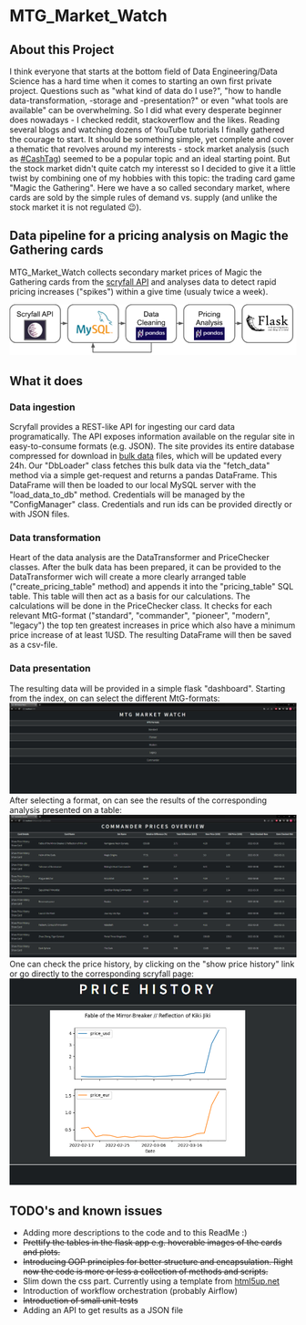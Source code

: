 # MTG_Market_Watch

## About this Project
I think everyone that starts at the bottom field of Data Engineering/Data Science has a hard time when it comes to starting an own first private project. 
Questions such as "what kind of data do I use?", "how to handle data-transformation, -storage and -presentation?" or even "what tools are available" can be overwhelming.
So I did what every desperate beginner does nowadays - I checked reddit, stackoverflow and the likes. Reading several blogs and watching dozens of YouTube tutorials I
finally gathered the courage to start. It should be something simple, yet complete and cover a thematic that revolves around my interests - stock market analysis (such as 
[#CashTag](https://github.com/shafiab/HashtagCashtag)) seemed to be a popular topic and an ideal starting point. But the stock market didn't quite catch my interesst so I
decided to give it a little twist by combining one of my hobbies with this topic: the trading card game "Magic the Gathering". Here we have a so called secondary market, where 
cards are sold by the simple rules of demand vs. supply (and unlike the stock market it is not regulated :wink:).

## Data pipeline for a pricing analysis on Magic the Gathering cards
MTG_Market_Watch collects secondary market prices of Magic the Gathering cards from the [scryfall API](https://https://scryfall.com/docs/api) and analyses data to detect rapid 
pricing increases ("spikes") within a give time (usualy twice a week).

![This is an image](/assets/Overview.png)

## What it does
### Data ingestion
Scryfall provides a REST-like API for ingesting our card data programatically. The API exposes information available on the regular site in easy-to-consume formats (e.g. JSON).
The site provides its entire database compressed for download in [bulk data](https://scryfall.com/docs/api/bulk-data) files, which will be updated every 24h.
Our "DbLoader" class fetches this bulk data via the "fetch_data" method via a simple get-request and returns a pandas DataFrame. This DataFrame will then be loaded to our local 
MySQL server with the "load_data_to_db" method. Credentials will be managed by the "ConfigManager" class. Credentials and run ids can be provided directly or with JSON files.
### Data transformation
Heart of the data analysis are the DataTransformer and PriceChecker classes. After the bulk data has been prepared, it can be provided to the DataTransformer wich 
will create a more clearly arranged table ("create_pricing_table" method) and appends it into the "pricing_table" SQL table. This table will then act as a basis 
for our calculations. The calculations will be done in the PriceChecker class. It checks for each relevant MtG-format ("standard", "commander", "pioneer", "modern", "legacy") the top ten greatest increases in price which also have a minimum price increase of at least 1USD. The resulting DataFrame will then be saved as a csv-file.

### Data presentation
The resulting data will be provided in a simple flask "dashboard". Starting from the index, on can select the different MtG-formats:
![This is an image](/assets/Index.PNG)
After selecting a format, on can see the results of the corresponding analysis presented on a table:
![This is an image](/assets/Commander.PNG)
One can check the price history, by clicking on the "show price history" link or go directly to the corresponding scryfall page:
![This is an image](/assets/Pricing.PNG)

## TODO's and known issues
- Adding more descriptions to the code and to this ReadMe :)
- ~~Prettify the tables in the flask app e.g. hoverable images of the cards and plots.~~
- ~~Introducing OOP principles for better structure and encapsulation. Right now the code is more or less a collection of methods and scripts.~~
- Slim down the css part. Currently using a template from [html5up.net](https://html5up.net)
- Introduction of workflow orchestration (probably Airflow)
- ~~Introduction of small unit-tests~~
- Adding an API to get results as a JSON file
